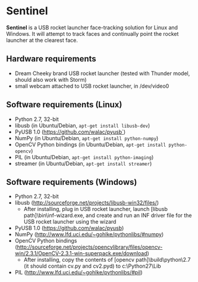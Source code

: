 # Sentinel

**Sentinel** is a USB rocket launcher face-tracking solution for Linux and Windows. It will attempt to track faces and continually point the rocket launcher at the clearest face.

## Hardware requirements
- Dream Cheeky brand USB rocket launcher (tested with Thunder model, should also work with Storm)
- small webcam attached to USB rocket launcher, in /dev/video0

## Software requirements (Linux)
- Python 2.7, 32-bit
- libusb (in Ubuntu/Debian, `apt-get install libusb-dev`)
- PyUSB 1.0 (https://github.com/walac/pyusb`)
- NumPy (in Ubuntu/Debian, `apt-get install python-numpy`)
- OpenCV Python bindings (in Ubuntu/Debian, `apt-get install python-opencv`)
- PIL (in Ubuntu/Debian, `apt-get install python-imaging`)
- streamer (in Ubuntu/Debian, `apt-get install streamer`)

## Software requirements (Windows)
- Python 2.7, 32-bit
- libusb (http://sourceforge.net/projects/libusb-win32/files/)
   - After installing, plug in USB rocket launcher, launch [libusb path]\bin\inf-wizard.exe,
     and create and run an INF driver file for the USB rocket launcher using the wizard
- PyUSB 1.0 (https://github.com/walac/pyusb)
- NumPy (http://www.lfd.uci.edu/~gohlke/pythonlibs/#numpy)
- OpenCV Python bindings (http://sourceforge.net/projects/opencvlibrary/files/opencv-win/2.3.1/OpenCV-2.3.1-win-superpack.exe/download)
   - After installing, copy the contents of [opencv path]\build\python\2.7 (it should contain cv.py and cv2.pyd)
     to c:\Python27\Lib
- PIL (http://www.lfd.uci.edu/~gohlke/pythonlibs/#pil)
